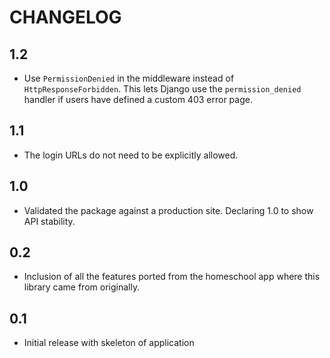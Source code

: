 # CHANGELOG

## 1.2

* Use `PermissionDenied` in the middleware
  instead of `HttpResponseForbidden`.
  This lets Django use the `permission_denied` handler
  if users have defined a custom 403 error page.

## 1.1

* The login URLs do not need to be explicitly allowed.

## 1.0

* Validated the package against a production site.
  Declaring 1.0 to show API stability.

## 0.2

* Inclusion of all the features ported from the homeschool app
  where this library came from originally.

## 0.1

* Initial release with skeleton of application
